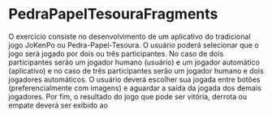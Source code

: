 # PedraPapelTesouraFragments

O exercício consiste no desenvolvimento de um aplicativo do tradicional jogo JoKenPo ou
Pedra-Papel-Tesoura. O usuário poderá selecionar que o jogo será jogado por dois ou três
participantes. No caso de dois participantes serão um jogador humano (usuário) e um
jogador automático (aplicativo) e no caso de três participantes serão um jogador humano e
dois jogadores automáticos. O usuário deverá escolher sua jogada entre botões
(preferencialmente com imagens) e aguardar a saída da jogada dos demais jogadores. Por
fim, o resultado do jogo que pode ser vitória, derrota ou empate deverá ser exibido ao
